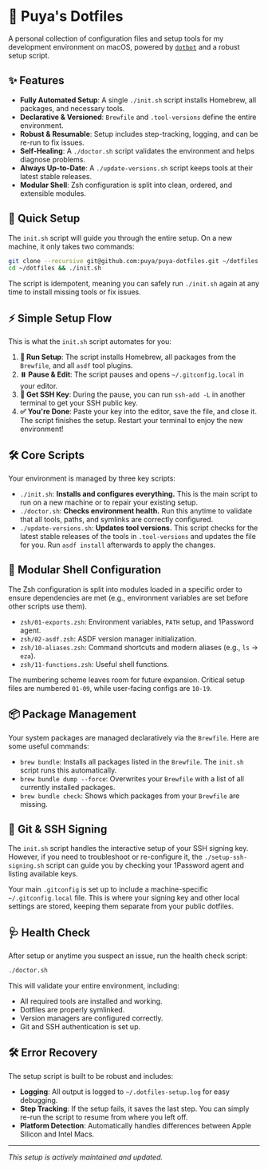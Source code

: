 # 🧰 Puya's Dotfiles

A personal collection of configuration files and setup tools for my development environment on macOS, powered by [`dotbot`](https://github.com/anishathalye/dotbot) and a robust setup script.

## ✨ Features

- **Fully Automated Setup**: A single `./init.sh` script installs Homebrew, all packages, and necessary tools.
- **Declarative & Versioned**: `Brewfile` and `.tool-versions` define the entire environment.
- **Robust & Resumable**: Setup includes step-tracking, logging, and can be re-run to fix issues.
- **Self-Healing**: A `./doctor.sh` script validates the environment and helps diagnose problems.
- **Always Up-to-Date**: A `./update-versions.sh` script keeps tools at their latest stable releases.
- **Modular Shell**: Zsh configuration is split into clean, ordered, and extensible modules.

## 🚀 Quick Setup

The `init.sh` script will guide you through the entire setup. On a new machine, it only takes two commands:

```bash
git clone --recursive git@github.com:puya/puya-dotfiles.git ~/dotfiles
cd ~/dotfiles && ./init.sh
```

The script is idempotent, meaning you can safely run `./init.sh` again at any time to install missing tools or fix issues.

## ⚡ Simple Setup Flow

This is what the `init.sh` script automates for you:

1.  **🚀 Run Setup**: The script installs Homebrew, all packages from the `Brewfile`, and all `asdf` tool plugins.
2.  **⏸️ Pause & Edit**: The script pauses and opens `~/.gitconfig.local` in your editor.
3.  **🔑 Get SSH Key**: During the pause, you can run `ssh-add -L` in another terminal to get your SSH public key.
4.  **✅ You're Done**: Paste your key into the editor, save the file, and close it. The script finishes the setup. Restart your terminal to enjoy the new environment!

## 🛠️ Core Scripts

Your environment is managed by three key scripts:

-   `./init.sh`: **Installs and configures everything.** This is the main script to run on a new machine or to repair your existing setup.
-   `./doctor.sh`: **Checks environment health.** Run this anytime to validate that all tools, paths, and symlinks are correctly configured.
-   `./update-versions.sh`: **Updates tool versions.** This script checks for the latest stable releases of the tools in `.tool-versions` and updates the file for you. Run `asdf install` afterwards to apply the changes.

## 🐚 Modular Shell Configuration

The Zsh configuration is split into modules loaded in a specific order to ensure dependencies are met (e.g., environment variables are set before other scripts use them).

-   `zsh/01-exports.zsh`: Environment variables, `PATH` setup, and 1Password agent.
-   `zsh/02-asdf.zsh`: ASDF version manager initialization.
-   `zsh/10-aliases.zsh`: Command shortcuts and modern aliases (e.g., `ls` -> `eza`).
-   `zsh/11-functions.zsh`: Useful shell functions.

The numbering scheme leaves room for future expansion. Critical setup files are numbered `01-09`, while user-facing configs are `10-19`.

## 📦 Package Management

Your system packages are managed declaratively via the `Brewfile`. Here are some useful commands:

-   `brew bundle`: Installs all packages listed in the `Brewfile`. The `init.sh` script runs this automatically.
-   `brew bundle dump --force`: Overwrites your `Brewfile` with a list of all currently installed packages.
-   `brew bundle check`: Shows which packages from your `Brewfile` are missing.

## 🔐 Git & SSH Signing

The `init.sh` script handles the interactive setup of your SSH signing key. However, if you need to troubleshoot or re-configure it, the `./setup-ssh-signing.sh` script can guide you by checking your 1Password agent and listing available keys.

Your main `.gitconfig` is set up to include a machine-specific `~/.gitconfig.local` file. This is where your signing key and other local settings are stored, keeping them separate from your public dotfiles.

## 🩺 Health Check

After setup or anytime you suspect an issue, run the health check script:

```bash
./doctor.sh
```

This will validate your entire environment, including:
-   All required tools are installed and working.
-   Dotfiles are properly symlinked.
-   Version managers are configured correctly.
-   Git and SSH authentication is set up.

## 🛠️ Error Recovery

The setup script is built to be robust and includes:

-   **Logging**: All output is logged to `~/.dotfiles-setup.log` for easy debugging.
-   **Step Tracking**: If the setup fails, it saves the last step. You can simply re-run the script to resume from where you left off.
-   **Platform Detection**: Automatically handles differences between Apple Silicon and Intel Macs.

---

*This setup is actively maintained and updated.*
